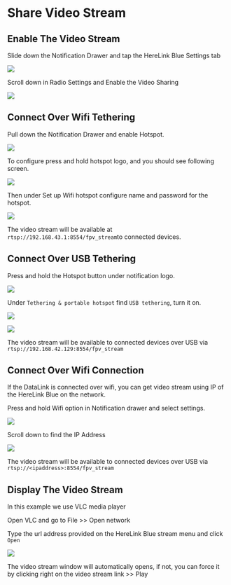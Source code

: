 # Share Video Stream

## Enable The Video Stream

Slide down the Notification Drawer and tap the HereLink Blue Settings tab

![](../../../../.gitbook/assets/91.png)

Scroll down in Radio Settings and Enable the Video Sharing

![](<../../../../.gitbook/assets/Screen Shot 2021-02-14 at 12.33.23 PM.png>)

## Connect Over Wifi Tethering

Pull down the Notification Drawer and enable Hotspot.

![](<../../../../.gitbook/assets/Screen Shot 2021-02-14 at 12.35.35 PM.png>)

To configure press and hold hotspot logo, and you should see following screen.

![](<../../../../.gitbook/assets/image (10).png>)

Then under Set up Wifi hotspot configure name and password for the hotspot.

![](<../../../../.gitbook/assets/image (12) (2).png>)

The video stream will be available at `rtsp://192.168.43.1:8554/fpv_stream`to connected devices.

## Connect Over USB Tethering

Press and hold the Hotspot button under notification logo.

![](<../../../../.gitbook/assets/Screen Shot 2021-02-14 at 12.35.35 PM (1).png>)

Under `Tethering & portable hotspot` find `USB tethering`, turn it on.

![](<../../../../.gitbook/assets/image (13).png>)

![](<../../../../.gitbook/assets/Screen Shot 2021-02-14 at 12.41.01 PM.png>)

The video stream will be available to connected devices over USB via `rtsp://192.168.42.129:8554/fpv_stream`

## Connect Over Wifi Connection

If the DataLink is connected over wifi, you can get video stream using IP of the HereLink Blue on the network.

Press and hold Wifi option in Notification drawer and select settings.

![](<../../../../.gitbook/assets/image (14).png>)

Scroll down to find the IP Address

![](<../../../../.gitbook/assets/image (15).png>)

The video stream will be available to connected devices over USB via `rtsp://<ipaddress>:8554/fpv_stream`

## Display The Video Stream

In this example we use VLC media player

Open VLC and go to File >> Open network

Type the url address provided on the HereLink Blue stream menu and click `Open`&#x20;

![](<../../../../.gitbook/assets/image (16).png>)

The video stream window will automatically opens, if not, you can force it by clicking right on the video stream link >> Play
